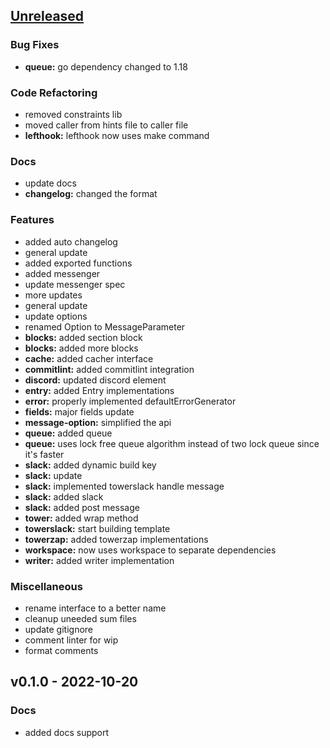 <a name="unreleased"></a>
## [Unreleased]

### Bug Fixes
- **queue:** go dependency changed to 1.18

### Code Refactoring
- removed constraints lib
- moved caller from hints file to caller file
- **lefthook:** lefthook now uses make command

### Docs
- update docs
- **changelog:** changed the format

### Features
- added auto changelog
- general update
- added exported functions
- added messenger
- update messenger spec
- more updates
- general update
- update options
- renamed Option to MessageParameter
- **blocks:** added section block
- **blocks:** added more blocks
- **cache:** added cacher interface
- **commitlint:** added commitlint integration
- **discord:** updated discord element
- **entry:** added Entry implementations
- **error:** properly implemented defaultErrorGenerator
- **fields:** major fields update
- **message-option:** simplified the api
- **queue:** added queue
- **queue:** uses lock free queue algorithm instead of two lock queue since it's faster
- **slack:** added dynamic build key
- **slack:** update
- **slack:** implemented towerslack handle message
- **slack:** added slack
- **slack:** added post message
- **tower:** added wrap method
- **towerslack:** start building template
- **towerzap:** added towerzap implementations
- **workspace:** now uses workspace to separate dependencies
- **writer:** added writer implementation

### Miscellaneous
- rename interface to a better name
- cleanup uneeded sum files
- update gitignore
- comment linter for wip
- format comments


<a name="v0.1.0"></a>
## v0.1.0 - 2022-10-20
### Docs
- added docs support


[Unreleased]: https://github.com/tigorlazuardi/tower/compare/v0.1.0...HEAD
